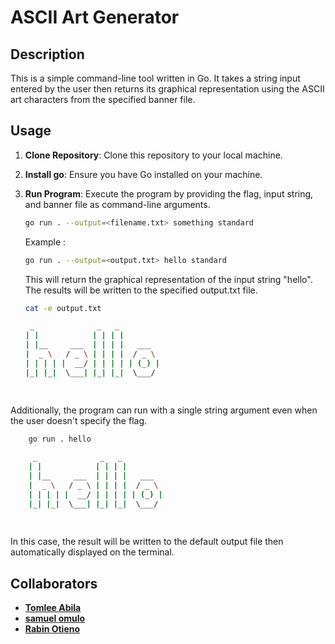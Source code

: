 # ASCII Art Generator

## Description
This is a simple command-line tool written in Go. It takes a string input entered by the user then returns its graphical representation using the ASCII art characters from the specified banner file.

## Usage
1. **Clone Repository**: Clone this repository to your local machine.
2. **Install go**: Ensure you have Go installed on your machine.
3. **Run Program**: Execute the program by providing the flag, input string, and banner file as command-line arguments. 
    ```bash
    go run . --output=<filename.txt> something standard
    ```

    Example :

    ```bash
    go run . --output=<output.txt> hello standard
    ```
    This will return the graphical representation of the input string "hello". The results will be written to the specified output.txt file.
    ```bash
    cat -e output.txt
    ```

    ```bash
     _              _   _          
    | |            | | | |         
    | |__     ___  | | | |   ___   
    |  _ \   / _ \ | | | |  / _ \  
    | | | | |  __/ | | | | | (_) | 
    |_| |_|  \___| |_| |_|  \___/  
                                
                                                          
    ```   
Additionally, the program can run with a single string argument even when the user doesn't specify the flag.
```bash
    go run . hello 
```
```bash
     _              _   _          
    | |            | | | |         
    | |__     ___  | | | |   ___   
    |  _ \   / _ \ | | | |  / _ \  
    | | | | |  __/ | | | | | (_) | 
    |_| |_|  \___| |_| |_|  \___/  
                                
                                                          
```   
In this case, the result will be written to the default output file then automatically displayed on the terminal.

## Collaborators

* **[Tomlee Abila](https://github.com/Tomlee-abila/)**
* **[samuel omulo](https://github.com/somulo1/)**
* **[Rabin Otieno](https://github.com/Rabinnnn/)**